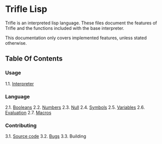 # Trifle Lisp

Trifle is an interpreted lisp language. These files document the
features of Trifle and the functions included with the base
interpreter.

This documentation only covers implemented features, unless stated
otherwise.

## Table Of Contents

### Usage

1.1. [Interpreter](Interpreter.md)

### Language

2.1. [Booleans](Booleans.md)
2.2. [Numbers](Numbers.md)
2.3. [Null](Null.md)
2.4. [Symbols](Symbols.md)
2.5. [Variables](Variables.md)
2.6. [Evaluation](Evaluation.md)
2.7. [Macros](Macros.md)

### Contributing

3.1. [Source code](https://github.com/wilfred/trifle)
3.2. [Bugs](https://github.com/wilfred/trifle/issues)
3.3. Building
